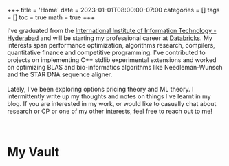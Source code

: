+++
title = 'Home'
date = 2023-01-01T08:00:00-07:00
categories = []
tags = []
toc = true
math = true
+++

I've graduated from the [International Institute of Information Technology - Hyderabad](https://www.iiit.ac.in/) and will be starting my professional career at [Databricks](https://www.databricks.com/). My interests span performance optimization, algorithms research, compilers, quantitative finance and competitive programming. I've contributed to projects on implementing C++ stdlib experimental extensions and worked on optimizing BLAS and bio-informatics algorithms like Needleman-Wunsch and the STAR DNA sequence aligner.    
<br/>
Lately, I've been exploring options pricing theory and ML theory. I intermittently write up my thoughts and notes on things I've learnt in my blog. If you are interested in my work, or would like to casually chat about research or CP or one of my other interests, feel free to reach out to me!    

<br/>

# My Vault 

<br/>
